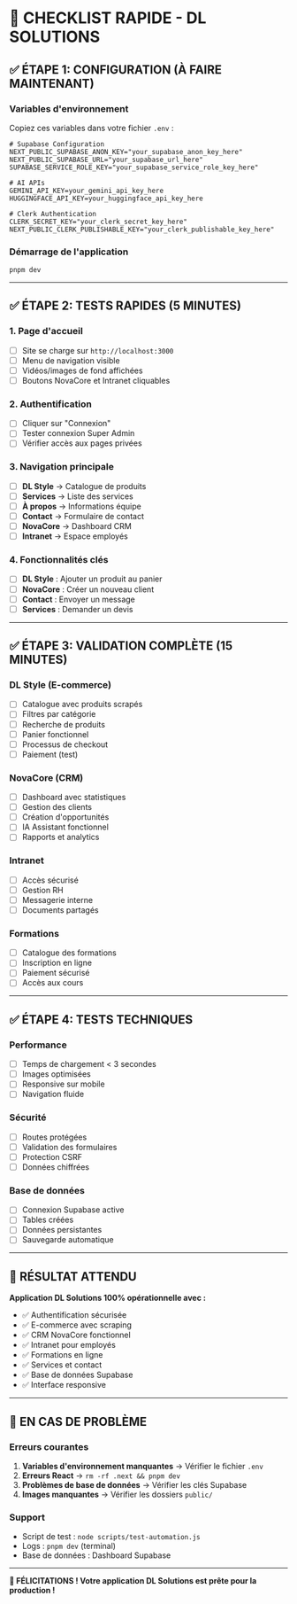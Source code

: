 # 🚀 CHECKLIST RAPIDE - DL SOLUTIONS

## ✅ ÉTAPE 1: CONFIGURATION (À FAIRE MAINTENANT)

### Variables d'environnement
Copiez ces variables dans votre fichier `.env` :

```env
# Supabase Configuration
NEXT_PUBLIC_SUPABASE_ANON_KEY="your_supabase_anon_key_here"
NEXT_PUBLIC_SUPABASE_URL="your_supabase_url_here"
SUPABASE_SERVICE_ROLE_KEY="your_supabase_service_role_key_here"

# AI APIs
GEMINI_API_KEY=your_gemini_api_key_here
HUGGINGFACE_API_KEY=your_huggingface_api_key_here

# Clerk Authentication
CLERK_SECRET_KEY="your_clerk_secret_key_here"
NEXT_PUBLIC_CLERK_PUBLISHABLE_KEY="your_clerk_publishable_key_here"
```

### Démarrage de l'application
```bash
pnpm dev
```

---

## ✅ ÉTAPE 2: TESTS RAPIDES (5 MINUTES)

### 1. Page d'accueil
- [ ] Site se charge sur `http://localhost:3000`
- [ ] Menu de navigation visible
- [ ] Vidéos/images de fond affichées
- [ ] Boutons NovaCore et Intranet cliquables

### 2. Authentification
- [ ] Cliquer sur "Connexion"
- [ ] Tester connexion Super Admin
- [ ] Vérifier accès aux pages privées

### 3. Navigation principale
- [ ] **DL Style** → Catalogue de produits
- [ ] **Services** → Liste des services
- [ ] **À propos** → Informations équipe
- [ ] **Contact** → Formulaire de contact
- [ ] **NovaCore** → Dashboard CRM
- [ ] **Intranet** → Espace employés

### 4. Fonctionnalités clés
- [ ] **DL Style** : Ajouter un produit au panier
- [ ] **NovaCore** : Créer un nouveau client
- [ ] **Contact** : Envoyer un message
- [ ] **Services** : Demander un devis

---

## ✅ ÉTAPE 3: VALIDATION COMPLÈTE (15 MINUTES)

### DL Style (E-commerce)
- [ ] Catalogue avec produits scrapés
- [ ] Filtres par catégorie
- [ ] Recherche de produits
- [ ] Panier fonctionnel
- [ ] Processus de checkout
- [ ] Paiement (test)

### NovaCore (CRM)
- [ ] Dashboard avec statistiques
- [ ] Gestion des clients
- [ ] Création d'opportunités
- [ ] IA Assistant fonctionnel
- [ ] Rapports et analytics

### Intranet
- [ ] Accès sécurisé
- [ ] Gestion RH
- [ ] Messagerie interne
- [ ] Documents partagés

### Formations
- [ ] Catalogue des formations
- [ ] Inscription en ligne
- [ ] Paiement sécurisé
- [ ] Accès aux cours

---

## ✅ ÉTAPE 4: TESTS TECHNIQUES

### Performance
- [ ] Temps de chargement < 3 secondes
- [ ] Images optimisées
- [ ] Responsive sur mobile
- [ ] Navigation fluide

### Sécurité
- [ ] Routes protégées
- [ ] Validation des formulaires
- [ ] Protection CSRF
- [ ] Données chiffrées

### Base de données
- [ ] Connexion Supabase active
- [ ] Tables créées
- [ ] Données persistantes
- [ ] Sauvegarde automatique

---

## 🎯 RÉSULTAT ATTENDU

**Application DL Solutions 100% opérationnelle avec :**
- ✅ Authentification sécurisée
- ✅ E-commerce avec scraping
- ✅ CRM NovaCore fonctionnel
- ✅ Intranet pour employés
- ✅ Formations en ligne
- ✅ Services et contact
- ✅ Base de données Supabase
- ✅ Interface responsive

---

## 🚨 EN CAS DE PROBLÈME

### Erreurs courantes
1. **Variables d'environnement manquantes** → Vérifier le fichier `.env`
2. **Erreurs React** → `rm -rf .next && pnpm dev`
3. **Problèmes de base de données** → Vérifier les clés Supabase
4. **Images manquantes** → Vérifier les dossiers `public/`

### Support
- Script de test : `node scripts/test-automation.js`
- Logs : `pnpm dev` (terminal)
- Base de données : Dashboard Supabase

---

**🎉 FÉLICITATIONS ! Votre application DL Solutions est prête pour la production !** 